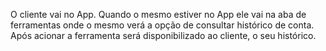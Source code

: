 <p>O cliente vai no App. Quando o mesmo estiver no App ele vai na aba de ferramentas onde o mesmo verá a opção de consultar histórico de conta. Após acionar a ferramenta será disponibilizado ao cliente, o seu histórico.<p>
